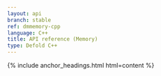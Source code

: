 ```yaml
---
layout: api
branch: stable
ref: dmmemory-cpp
language: C++
title: API reference (Memory)
type: Defold C++
---
```

{% include anchor_headings.html html=content %}